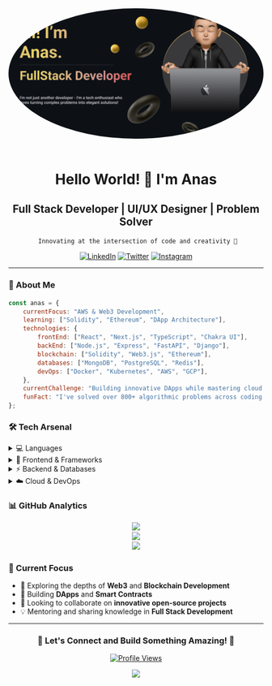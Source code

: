 <div align="center">
  <img 
    src="/header.png" 
    alt="Profile Picture" 
    style="max-width: 100%; 
           width: 600px; 
           height: auto; 
           border-radius: 50%; 
           object-fit: cover; 
           margin-bottom: 20px;"
  />
  
  # Hello World! 👋 I'm Anas
 ## Full Stack Developer | UI/UX Designer | Problem Solver
     Innovating at the intersection of code and creativity 🌟

  [![LinkedIn](https://img.shields.io/badge/LinkedIn-%230077B5.svg?logo=linkedin&logoColor=white)](https://linkedin.com/in/anas-k-71b473296)
  [![Twitter](https://img.shields.io/badge/Twitter-%231DA1F2.svg?logo=Twitter&logoColor=white)](https://twitter.com/Anas_is_me)
  [![Instagram](https://img.shields.io/badge/Instagram-%23E4405F.svg?logo=Instagram&logoColor=white)](https://instagram.com/83anas_is_me)
</div>

---

### 🚀 About Me

```javascript
const anas = {
    currentFocus: "AWS & Web3 Development",
    learning: ["Solidity", "Ethereum", "DApp Architecture"],
    technologies: {
        frontEnd: ["React", "Next.js", "TypeScript", "Chakra UI"],
        backEnd: ["Node.js", "Express", "FastAPI", "Django"],
        blockchain: ["Solidity", "Web3.js", "Ethereum"],
        databases: ["MongoDB", "PostgreSQL", "Redis"],
        devOps: ["Docker", "Kubernetes", "AWS", "GCP"],
    },
    currentChallenge: "Building innovative DApps while mastering cloud architecture",
    funFact: "I've solved over 800+ algorithmic problems across coding platforms! 🧠"
};
```

### 🛠️ Tech Arsenal

<details>
<summary>💻 Languages</summary>
<br>

![JavaScript](https://img.shields.io/badge/javascript-%23323330.svg?style=for-the-badge&logo=javascript&logoColor=%23F7DF1E)
![TypeScript](https://img.shields.io/badge/typescript-%23007ACC.svg?style=for-the-badge&logo=typescript&logoColor=white)
![Python](https://img.shields.io/badge/python-3670A0?style=for-the-badge&logo=python&logoColor=ffdd54)
![Solidity](https://img.shields.io/badge/Solidity-%23363636.svg?style=for-the-badge&logo=solidity&logoColor=white)
![C++](https://img.shields.io/badge/c++-%2300599C.svg?style=for-the-badge&logo=c%2B%2B&logoColor=white)
</details>

<details>
<summary>🌟 Frontend & Frameworks</summary>
<br>

![React](https://img.shields.io/badge/react-%2320232a.svg?style=for-the-badge&logo=react&logoColor=%2361DAFB)
![Next JS](https://img.shields.io/badge/Next-black?style=for-the-badge&logo=next.js&logoColor=white)
![Chakra](https://img.shields.io/badge/chakra-%234ED1C5.svg?style=for-the-badge&logo=chakraui&logoColor=white)
![Three js](https://img.shields.io/badge/threejs-black?style=for-the-badge&logo=three.js&logoColor=white)
</details>

<details>
<summary>⚡ Backend & Databases</summary>
<br>

![NodeJS](https://img.shields.io/badge/node.js-6DA55F?style=for-the-badge&logo=node.js&logoColor=white)
![Express.js](https://img.shields.io/badge/express.js-%23404d59.svg?style=for-the-badge&logo=express&logoColor=%2361DAFB)
![MongoDB](https://img.shields.io/badge/MongoDB-%234ea94b.svg?style=for-the-badge&logo=mongodb&logoColor=white)
![Redis](https://img.shields.io/badge/redis-%23DD0031.svg?style=for-the-badge&logo=redis&logoColor=white)
</details>

<details>
<summary>☁️ Cloud & DevOps</summary>
<br>

![AWS](https://img.shields.io/badge/AWS-%23FF9900.svg?style=for-the-badge&logo=amazon-aws&logoColor=white)
![Docker](https://img.shields.io/badge/docker-%230db7ed.svg?style=for-the-badge&logo=docker&logoColor=white)
![Kubernetes](https://img.shields.io/badge/kubernetes-%23326ce5.svg?style=for-the-badge&logo=kubernetes&logoColor=white)
</details>

### 📊 GitHub Analytics

<div align="center">

![](https://github-readme-stats-sigma-five.vercel.app/api?username=ANAS727189&theme=radical&hide_border=false&include_all_commits=true&count_private=true)<br/>
![](https://github-readme-streak-stats.herokuapp.com/?user=ANAS727189&theme=radical&hide_border=false)<br/>
![](https://github-readme-stats-sigma-five.vercel.app/api/top-langs/?username=ANAS727189&theme=radical&hide_border=false&include_all_commits=true&count_private=true&layout=compact)

</div>

### 🎯 Current Focus

- 🔭 Exploring the depths of **Web3** and **Blockchain Development**
- 🌱 Building **DApps** and **Smart Contracts**
- 👯 Looking to collaborate on **innovative open-source projects**
- 💡 Mentoring and sharing knowledge in **Full Stack Development**

---

<div align="center">
  <h3>💬 Let's Connect and Build Something Amazing! 🚀</h3>
  
  [![Profile Views](https://komarev.com/ghpvc/?username=ANAS727189&label=Visitors&color=0e75b6&style=flat)](https://github.com/ANAS727189)

  <img src="https://raw.githubusercontent.com/Trilokia/Trilokia/379277808c61ef204768a61bbc5d25bc7798ccf1/bottom_header.svg" />
</div>

